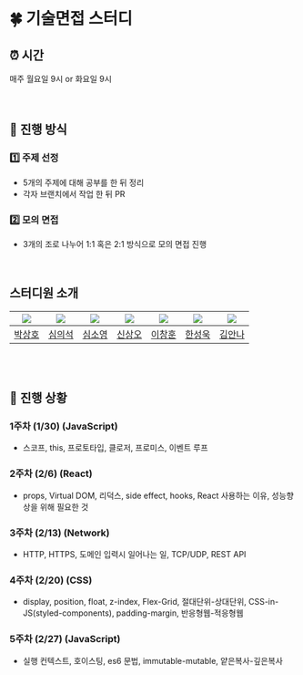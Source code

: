 # 🍀 기술면접 스터디
## ⏰ 시간
매주 월요일 9시 or 화요일 9시
<br />
<br />
<br />
## 🧾 진행 방식

### 1️⃣ 주제 선정
- 5개의 주제에 대해 공부를 한 뒤 정리
- 각자 브랜치에서 작업 한 뒤 PR
### 2️⃣ 모의 면접
- 3개의 조로 나누어 1:1 혹은 2:1 방식으로 모의 면접 진행

<br />

## 스터디원 소개

| <img src="https://avatars.githubusercontent.com/u/97100045?v=4"/> | <img src="https://avatars.githubusercontent.com/u/104304569?v=4"/> | <img src="https://avatars.githubusercontent.com/u/104320234?v=4"/> | <img src="https://avatars.githubusercontent.com/u/55952886?v=4"/> | <img src="https://avatars.githubusercontent.com/u/77476348?v=4"/> | <img src="https://avatars.githubusercontent.com/u/27681985?v=4"/> | <img src="https://avatars.githubusercontent.com/u/97003692?v=4"/> |
| :---------------------------------------------------------------: | :---------------------------------------------------------------: | :---------------------------------------------------------------: | :---------------------------------------------------------------: | :---------------------------------------------------------------: | :---------------------------------------------------------------: | :---------------------------------------------------------------: | 
| <a href="https://github.com/hopak-e">박상호</a> | <a href="https://github.com/shimeeuisuk">심의석</a> | <a href="https://github.com/so191925">심소영</a> | <a href="https://github.com/so0112">신상오</a> | <a href="https://github.com/anotheranotherhoon">이창훈</a> | <a href="https://github.com/StarryPro">한성욱</a> | <a href="https://github.com/Annakim219">김안나</a> |

<br />
<br />

## 🏃 진행 상황
### 1주차 (1/30) (JavaScript)
- 스코프, this, 프로토타입, 클로저, 프로미스, 이벤트 루프
### 2주차 (2/6) (React)
- props, Virtual DOM, 리덕스, side effect, hooks, React 사용하는 이유, 성능향상을 위해 필요한 것
### 3주차 (2/13) (Network)
- HTTP, HTTPS, 도메인 입력시 일어나는 일, TCP/UDP, REST API
### 4주차 (2/20) (CSS)
- display, position, float, z-index, Flex-Grid, 절대단위-상대단위, CSS-in-JS(styled-components), padding-margin, 반응형웹-적응형웹
### 5주차 (2/27) (JavaScript)
- 실행 컨텍스트, 호이스팅, es6 문법, immutable-mutable, 얕은복사-깊은복사
